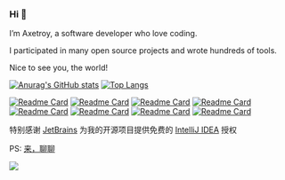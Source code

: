 ### Hi 👋 

I’m Axetroy, a software developer who love coding.

I participated in many open source projects and wrote hundreds of tools.

Nice to see you, the world!

[![Anurag's GitHub stats](https://github-readme-stats.vercel.app/api?username=axetroy)](https://github.com/anuraghazra/github-readme-stats)
[![Top Langs](https://github-readme-stats.vercel.app/api/top-langs/?username=axetroy&layout=compact)](https://github.com/anuraghazra/github-readme-stats)

[![Readme Card](https://github-readme-stats.vercel.app/api/pin/?username=axetroy&repo=go-server)](https://github.com/axetroy/go-server)
[![Readme Card](https://github-readme-stats.vercel.app/api/pin/?username=axetroy&repo=forward-cli)](https://github.com/axetroy/forward-cli)
[![Readme Card](https://github-readme-stats.vercel.app/api/pin/?username=axetroy&repo=virtual-node-env)](https://github.com/axetroy/virtual-node-env)
[![Readme Card](https://github-readme-stats.vercel.app/api/pin/?username=release-lab&repo=whatchanged)](https://github.com/release-lab/whatchanged)
[![Readme Card](https://github-readme-stats.vercel.app/api/pin/?username=axetroy&repo=fslint)](https://github.com/axetroy/fslint)
[![Readme Card](https://github-readme-stats.vercel.app/api/pin/?username=axetroy&repo=wasm-hasher)](https://github.com/axetroy/wasm-hasher)
[![Readme Card](https://github-readme-stats.vercel.app/api/pin/?username=axetroy&repo=iconfont-componentized)](https://github.com/axetroy/iconfont-componentized)
[![Readme Card](https://github-readme-stats.vercel.app/api/pin/?username=axetroy&repo=anti-redirect)](https://github.com/axetroy/anti-redirect)

特别感谢 [JetBrains](https://www.jetbrains.com/?from=go-server) 为我的开源项目提供免费的 [IntelliJ IDEA](https://www.jetbrains.com/go/?from=go-server) 授权

PS: [来，聊聊](https://github.com/axetroy/axetroy/issues/new)

![](https://komarev.com/ghpvc/?username=axetroy)
